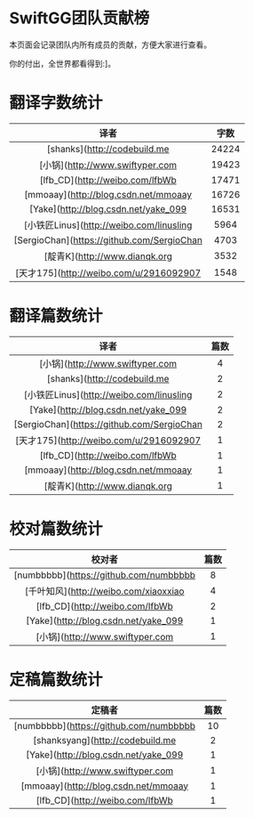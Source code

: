 
# SwiftGG团队贡献榜

本页面会记录团队内所有成员的贡献，方便大家进行查看。

你的付出，全世界都看得到:]。

# 翻译字数统计

| 译者 | 字数 |
| :------------: | :------------: |
| [shanks](http://codebuild.me | 24224 |
| [小锅](http://www.swiftyper.com | 19423 |
| [lfb_CD](http://weibo.com/lfbWb | 17471 |
| [mmoaay](http://blog.csdn.net/mmoaay | 16726 |
| [Yake](http://blog.csdn.net/yake_099 | 16531 |
| [小铁匠Linus](http://weibo.com/linusling | 5964 |
| [SergioChan](https://github.com/SergioChan | 4703 |
| [靛青K](http://www.dianqk.org | 3532 |
| [天才175](http://weibo.com/u/2916092907 | 1548 |


# 翻译篇数统计

| 译者 | 篇数 |
| :------------: | :------------: |
| [小锅](http://www.swiftyper.com | 4 |
| [shanks](http://codebuild.me | 2 |
| [小铁匠Linus](http://weibo.com/linusling | 2 |
| [Yake](http://blog.csdn.net/yake_099 | 2 |
| [SergioChan](https://github.com/SergioChan | 2 |
| [天才175](http://weibo.com/u/2916092907 | 1 |
| [lfb_CD](http://weibo.com/lfbWb | 1 |
| [mmoaay](http://blog.csdn.net/mmoaay | 1 |
| [靛青K](http://www.dianqk.org | 1 |


# 校对篇数统计

| 校对者 | 篇数 |
| :------------: | :------------: |
| [numbbbbb](https://github.com/numbbbbb | 8 |
| [千叶知风](http://weibo.com/xiaoxxiao | 4 |
| [lfb_CD](http://weibo.com/lfbWb | 2 |
| [Yake](http://blog.csdn.net/yake_099 | 1 |
| [小锅](http://www.swiftyper.com | 1 |


# 定稿篇数统计

| 定稿者 | 篇数 |
| :------------: | :------------: |
| [numbbbbb](https://github.com/numbbbbb | 10 |
| [shanksyang](http://codebuild.me | 2 |
| [Yake](http://blog.csdn.net/yake_099 | 1 |
| [小锅](http://www.swiftyper.com | 1 |
| [mmoaay](http://blog.csdn.net/mmoaay | 1 |
| [lfb_CD](http://weibo.com/lfbWb | 1 |
